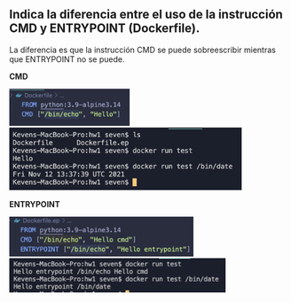 ## Indica la diferencia entre el uso de la instrucción CMD y ENTRYPOINT (Dockerfile).

La diferencia es que la instrucción CMD se puede sobreescribir mientras que ENTRYPOINT no se puede.

**CMD**

<img alt="" src="./image8.png" style="width: 216.99px;height: 66.89px;margin-left: 0.00px;margin-top: 0.00px;" title="">

<img alt="" src="./image2.png" style="width: 418.77px; height: 113.66px;" title="">

**ENTRYPOINT**

<img alt="" src="./image14.png" style="width: 331.50px; height: 72.14px;  " title="">

<img alt="" src="./image4.png" style="width: 390.40px; height: 61.61px;" title="">